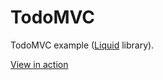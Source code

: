 # TodoMVC

TodoMVC example ([Liquid](https://github.com/localvoid/liquid) library).

[View in action](https://localvoid.github.io/todomvc-liquid/)